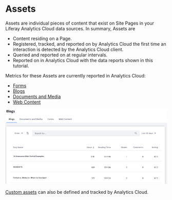 # Assets

Assets are individual pieces of content that exist on Site Pages in your Liferay Analytics Cloud data sources. In summary, Assets are

* Content residing on a Page.
* Registered, tracked, and reported on by Analytics Cloud the first time an interaction is detected by the Analytics Cloud client.
* Queried and reported on at regular intervals.
* Reported on in Analytics Cloud with the data reports shown in this tutorial.

Metrics for these Assets are currently reported in Analytics Cloud:

* [Forms](./forms.md)
* [Blogs](./blogs.md)
* [Documents and Media](./documents-and-media.md)
* [Web Content](./tracking-custom-assets.md)

![Each Asset has its own table.](assets/images/01.png)

[Custom assets](./tracking-custom-assets.md) can also be defined and tracked by Analytics Cloud.
